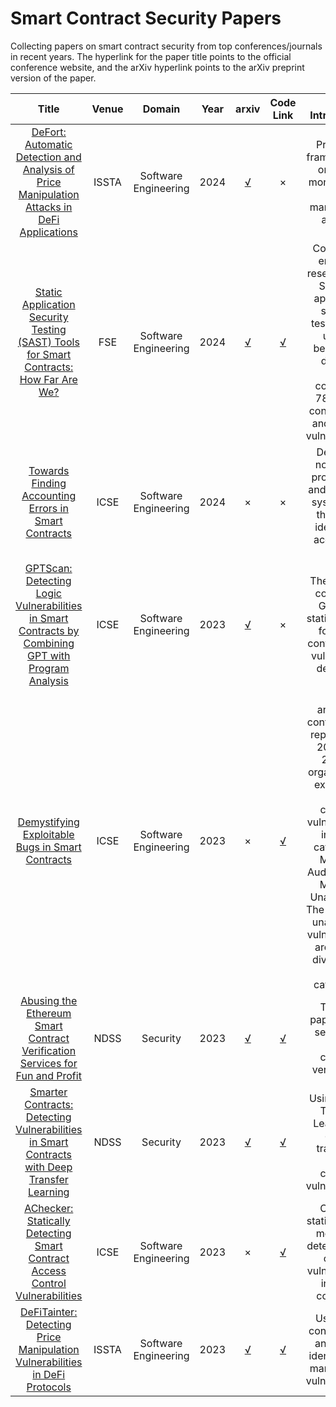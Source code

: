 # Smart Contract Security Papers
Collecting papers on smart contract security from top conferences/journals in recent years.
The hyperlink for the paper title points to the official conference website, and the arXiv hyperlink points to the arXiv preprint version of the paper.


|Title|Venue|Domain|Year|arxiv|Code Link|Brief Introduction|
|:--:|:--:|:--:|:--:|:--:|:--:|:--:|
|[DeFort: Automatic Detection and Analysis of Price Manipulation Attacks in DeFi Applications](https://dl.acm.org/doi/10.1145/3650212.3652137)|ISSTA|Software Engineering|2024|[√](https://arxiv.org/abs/2104.15068)|×|Propose a framework for on-chain monitoring of price manipulation attacks.|
|[Static Application Security Testing (SAST) Tools for Smart Contracts: How Far Are We?](https://dl.acm.org/doi/10.1145/3660772)|FSE|Software Engineering|2024|[√](https://arxiv.org/abs/2404.18186)|[√](https://sites.google.com/view/sc-sast-study-fse2024/home)|Conduct an empirical research on 8 SC static application security testing tools using a benchmark dataset, which comprises 788 smart contract files and 10,394 vulnerabilities.|
|[Towards Finding Accounting Errors in Smart Contracts](https://dl.acm.org/doi/abs/10.1145/3597503.3639128)|ICSE|Software Engineering|2024|×|×|Develop a novel type propagation and checking system with the aim of identifying accounting bugs.|
|[GPTScan: Detecting Logic Vulnerabilities in Smart Contracts by Combining GPT with Program Analysis](https://dl.acm.org/doi/10.1145/3597503.3639117)|ICSE|Software Engineering|2023|[√](https://arxiv.org/abs/2308.03314)|×|The first tool combining GPT with static analysis for smart contract logic vulnerability detection.|
|[Demystifying Exploitable Bugs in Smart Contracts](https://dl.acm.org/doi/abs/10.1109/ICSE48619.2023.00061)|ICSE|Software Engineering|2023|×|[√](https://github.com/ZhangZhuoSJTU/Web3Bugs)|After analyzing contract audit reports from 2021 and 2022, it organizes the exploitable smart contract vulnerabilities into two categories: Machine Auditable and Machine Unauditable. The machine-unauditable vulnerabilities are further divided into seven categories.|
|[Abusing the Ethereum Smart Contract Verification Services for Fun and Profit](https://www.ndss-symposium.org/ndss-paper/abusing-the-ethereum-smart-contract-verification-services-for-fun-and-profit/)|NDSS|Security|2023|[√](https://arxiv.org/abs/2307.00549)|[√](https://github.com/source-code-scam-paper/source-scam-all-in-one)|The first paper on the security of smart contract verification.|
|[Smarter Contracts: Detecting Vulnerabilities in Smart Contracts with Deep Transfer Learning](https://www.ndss-symposium.org/ndss-paper/smarter-contracts-detecting-vulnerabilities-in-smart-contracts-with-deep-transfer-learning/)|NDSS|Security|2023|[√](https://arxiv.org/abs/2106.09282)|[√](https://github.com/sss-wue/smarter-contracts)|Using DNN + Transfer Learning to detect traditional smart contract vulnerabilities.|
|[AChecker: Statically Detecting Smart Contract Access Control Vulnerabilities](https://ieeexplore.ieee.org/document/10172877)|ICSE|Software Engineering|2023|×|[√](https://github.com/DependableSystemsLab/AChecker)|Create a static analysis method to detect access control vulnerabilities in smart contracts.|
|[DeFiTainter: Detecting Price Manipulation Vulnerabilities in DeFi Protocols](https://dl.acm.org/doi/abs/10.1145/3597926.3598124)|ISSTA|Software Engineering|2023|[√](https://arxiv.org/abs/2104.15068)|[√](https://github.com/kongqp/DeFiTainter)|Use inter-contract taint analysis to identify price manipulation vulnerabilities.|


